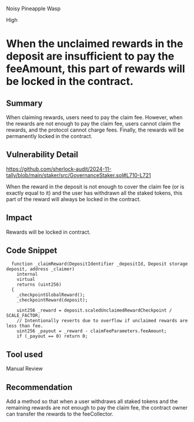 Noisy Pineapple Wasp

High

# When the unclaimed rewards in the deposit are insufficient to pay the feeAmount, this part of rewards will be locked in the contract.

## Summary

When claiming rewards, users need to pay the claim fee. However, when the rewards are not enough to pay the claim fee, users cannot claim the rewards, and the protocol cannot charge fees. Finally, the rewards will be permanently locked in the contract.

## Vulnerability Detail

https://github.com/sherlock-audit/2024-11-tally/blob/main/staker/src/GovernanceStaker.sol#L710-L721

When the reward in the deposit is not enough to cover the claim fee (or is exactly equal to it) and the user has withdrawn all the staked tokens, this part of the reward will always be locked in the contract.

## Impact

Rewards will be locked in contract.

## Code Snippet

```solidity
  function _claimReward(DepositIdentifier _depositId, Deposit storage deposit, address _claimer)
    internal
    virtual
    returns (uint256)
  {
    _checkpointGlobalReward();
    _checkpointReward(deposit);

    uint256 _reward = deposit.scaledUnclaimedRewardCheckpoint / SCALE_FACTOR;
    // Intentionally reverts due to overflow if unclaimed rewards are less than fee.
    uint256 _payout = _reward - claimFeeParameters.feeAmount;
    if (_payout == 0) return 0;
```

## Tool used

Manual Review

## Recommendation

Add a method so that when a user withdraws all staked tokens and the remaining rewards are not enough to pay the claim fee, the contract owner can transfer the rewards to the feeCollector.
